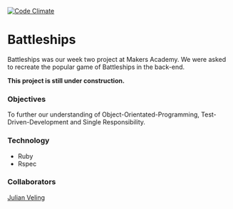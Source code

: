 [![Code Climate](https://codeclimate.com/github/katebeavis/battleships/badges/gpa.svg)](https://codeclimate.com/github/katebeavis/battleships)
# Battleships

Battleships was our week two project at Makers Academy. We were asked to recreate the popular game of Battleships in the back-end.

**This project is still under construction.**

### Objectives

To further our understanding of Object-Orientated-Programming, Test-Driven-Development and Single Responsibility.

### Technology
- Ruby
- Rspec

### Collaborators
[Julian Veling](https://github.com/veliancreate)



